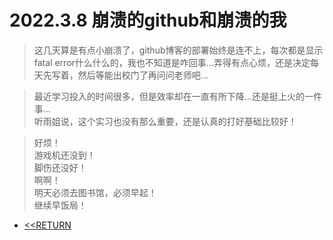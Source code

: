 # 2022.3.8  崩溃的github和崩溃的我

>这几天算是有点小崩溃了，github博客的部署始终是连不上，每次都是显示fatal error什么什么的，我也不知道是咋回事...弄得有点心烦，还是决定每天先写着，然后等能出校门了再问问老师吧...

>最近学习投入的时间很多，但是效率却在一直有所下降...还是挺上火的一件事...<br/>
听雨姐说，这个实习也没有那么重要，还是认真的打好基础比较好！

>好烦！<br/>
游戏机还没到！<br/>
脚伤还没好！<br/>
啊啊！<br/>
明天必须去图书馆，必须早起！<br/>
继续早饭局！

* [<<RETURN](DAIRY/2022.03/)
